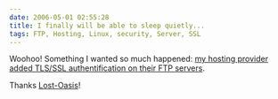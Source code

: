 ```yaml
---
date: 2006-05-01 02:55:28
title: I finally will be able to sleep quietly...
tags: FTP, Hosting, Linux, security, Server, SSL
---
```


Woohoo! Something I wanted so much happened: [my hosting provider added TLS/SSL authentification on their FTP servers](https://news.lost-oasis.net/article.php?id=1121&group=oasis.lost.support#1121).

Thanks [Lost-Oasis](https://www.lost-oasis.fr)!
